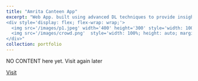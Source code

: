 ```yaml
---
title: "Amrita Canteen App"
excerpt: "Web App. built using advanced DL techniques to provide insights into the menu & crowd statistics of the canteen using CCTV cameras. <small><i>Under review of the college board, to be adopted in canteens.</i></small> <br/><br/>
<div style='display: flex; flex-wrap: wrap;'>
  <img src='/images/p1.jpeg' width='400' height='300' style='width: 100%; height: auto; margin-bottom: 20px;'>
  <img src='/images/crowd.png'  style='width: 100%; height: auto; margin-bottom: 20px;'>
</div>"
collection: portfolio
---
```


NO CONTENT here yet. Visit again later

[Visit](https://github.com/RulerOfEternalNight/AmritaCanteenApp)